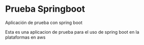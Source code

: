 # Prueba Springboot
Aplicación de prueba con spring boot

Esta es una aplicacion de prueba para el uso de spring boot en la plataformas en aws

